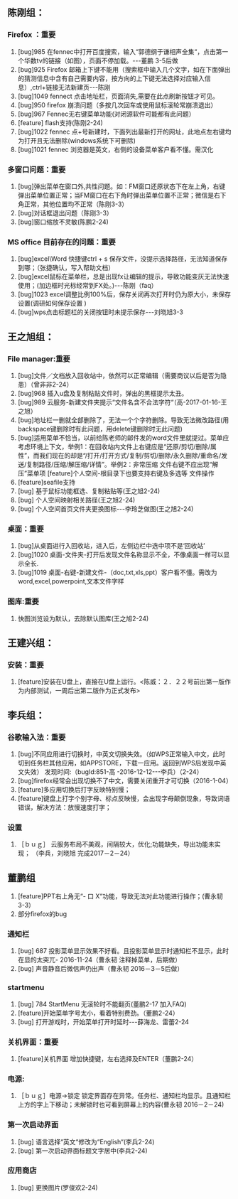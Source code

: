 
## 陈刚组：
### Firefox ：重要

1. [bug]985 在fennec中打开百度搜索，输入“郭德纲于谦相声全集“，点击第一个华数tv的链接（如图），页面不停加载。---董鹏 3-5后做
2. [bug]925 Firefox 邮箱上下键不能用（搜索框中输入几个文字，如在下面弹出的猜测信息中含有自己需要内容，按方向的上下键无法选择对应输入信息）,ctrl+链接无法新建页---陈刚
3. [bug]1049 fennect 点击地址栏，页面消失,需要在此点刷新按钮才可见。
4. [bug]950 firefox 崩溃问题（多按几次回车或使用鼠标滚轮常崩溃退出）
7. [bug]967 Fennec无右键菜单功能(对闭源软件可能都有此问题）
9. [feature] flash支持(陈刚2-24)
11. [bug]1022 fennec 点+号新建时，下面列出最新打开的网址，此地点左右键均为打开且无法删除(windows系统下可删除) 
12. [bug]1021 fennec 浏览器是英文，右侧的设备菜单客户看不懂。需汉化 	



### 多窗口问题：重要

1. [bug]弹出菜单在窗口外,共性问题。如：FM窗口还原状态下在左上角，右键弹出菜单位置正常；当FM窗口在右下角时弹出菜单位置不正常；微信是右下角正常，其他位置均不正常（陈刚3-3）
2. [bug]对话框退出问题（陈刚3-3）
3. [bug]窗口缩放不灵敏(陈鹏2-24)

### MS office 目前存在的问题：重要
1. [bug]excel\Word 快捷键ctrl + s 保存文件，没提示选择路径，无法知道保存到哪；（张捷确认，写入帮助文档）
2. [bug]excel鼠标在菜单栏，总是出现fx让编辑的提示，导致功能变灰无法快速使用；(加边框时光标经常到FX处。)---陈刚（faq）
3. [bug]1023 	 excel调整比例100%后，保存关闭再次打开时仍为原大小，未保存设置(调研如何保存设置 ) 	
4. [bug]wps点击标题栏的关闭按钮时未提示保存---刘晓旭3-3

## 王之旭组：
### File manager:重要
1. [bug]文件／文档放入回收站中，依然可以正常编辑（需要商议以后是否为隐患）（曾非非2-24）
2. [bug]968 插入u盘及复制粘贴文件时，弹出的黑框提示太丑。
3. [bug]989 云服务-新建文件夹提示“文件名含不合法字符“（高-2017-01-16-王之旭）
4. [bug]地址栏一删就全部删除了，无法一个个字符删除。导致无法微改路径(用backspace键删除时有此问题，用delete键删除时无此问题)
5. [bug]适用菜单不恰当，以前给陈老师的邮件发的word文件里就提过。菜单应考虑环境上下文，举例1：在回收站内文件上右键应是“还原/剪切/删除/属性”，而我们现在的却是“/打开/打开方式/复制/剪切/删除/永久删除/重命名/发送/复制路径/压缩/解压缩/详情”。举例2：非常压缩 文件右键不应出现“解压”菜单项 [feature]个人空间-根目录下也要支持右键及多选等 文件操作
6. [feature]seafile支持
7. [bug] 基于鼠标功能框选、复制粘贴等(王之旭2-24)
8. [bug] 个人空间映射相关路径(王之旭2-24)
9. [bug] 个人空间首页文件夹更换图标---李玲芝做图(王之旭2-24)

### 桌面：重要
1. [bug]从桌面进行入回收站，进入后，左侧边栏中选中项不是‘回收站’
2. [bug]1020  桌面-文件夹-打开后发现文件名称显示不全，不像桌面一样可以显示全长. 	
3. [bug]1019 	桌面-右键-新建文件-（doc,txt,xls,ppt）客户看不懂。需改为word,excel,powerpoint,文本文件字样 	


### 图库:重要
1. 快图浏览设为默认，去除默认图库(王之旭2-24)


## 王建兴组：
### 安装：重要
1. [feature]安装在U盘上，直接在U盘上运行。<陈威：２．２２号前出第一版作为内部测试，一周后出第二版作为正式发布>


## 李兵组：
### 谷歌输入法：重要
1. [bug]不同应用进行切换时，中英文切换失效。（如WPS正常输入中文，此时切到任务栏其他应用，如APPSTORE，下载一应用。返回到WPS后发现中英文失效） 发现时间:（bugId:851-高 -2016-12-12---李兵）（2-24）
2. [bug]firefox经常会出现切换不了中文，需要关闭重开才可切换（2016-1-04）
3. [feature]多应用切换后打字反映特别慢；
4. [feature]键盘上打字个别字母、标点反映慢，会出现字母颠倒现象，导致词语错误，解决方法：放慢速度打字；

### 设置
1. ［ｂｕｇ］ 云服务布局不美观，间隔较大，优化;功能缺失，导出功能未实现； （李兵，刘晓旭 完成2017－2－24）

## 董鹏组
1. [feature]PPT右上角无“- 口 X“功能，导致无法对此功能进行操作；(曹永韧 3-3）
2. 部分firefox的bug

### 通知栏
1. [bug] 687 投影菜单显示效果不好看。且投影菜单显示时通知栏不显示，此时在显的太突兀- 2016-11-24（曹永韧  注释掉菜单，后期做）
2. [bug] 声音静音后微信声仍出声（曹永韧 2016－3－5后做）

### startmenu
1. [bug] 784 StartMenu 无滚轮时不能翻页(董鹏2-17 加入FAQ)
2. [feature]开始菜单字号太小，看着特别费劲。（董鹏2-24）
3. [bug] 打开游戏时，开始菜单打开时延时---薛海龙、雷蕾2-24 

### 关机界面：重要
1. [feature]关机界面 增加快捷键，左右选择及ENTER（董鹏2-24）

### 电源:
1. ［ｂｕｇ］电源->锁定 锁定界面存在异常。任务栏、通知栏均显示。且通知栏上方的字上下移动；未解锁时也可看到屏幕上的内容(曹永韧  2016－2－24)

### 第一次启动界面
1. [bug] 语言选择“英文“修改为“English“(李兵2-24)
2. [bug] 第一次启动界面标题文字居中(李兵2-24)

### 应用商店
1. [bug] 更换图片(罗俊欢2-24)
